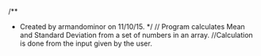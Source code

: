 /**
 * Created by armandominor on 11/10/15.
 */
// Program calculates Mean and Standard Deviation from a set of numbers in an array.
//Calculation is done from the input given by the user.
